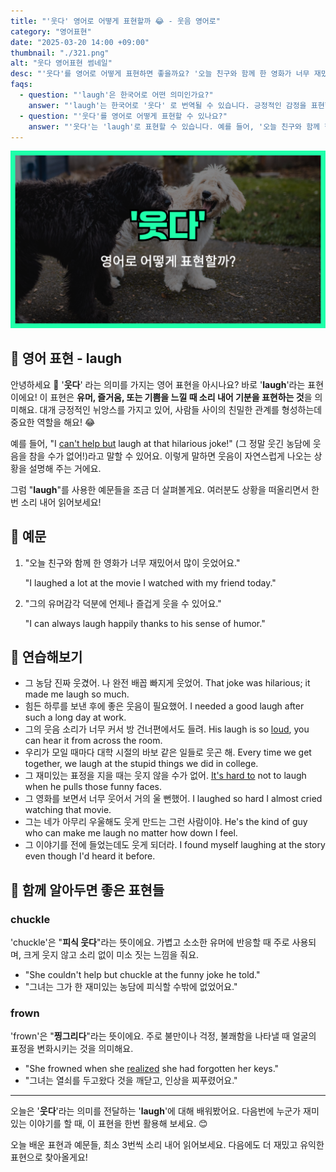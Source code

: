 ```yaml
---
title: "'웃다' 영어로 어떻게 표현할까 😂 - 웃음 영어로"
category: "영어표현"
date: "2025-03-20 14:00 +09:00"
thumbnail: "./321.png"
alt: "웃다 영어표현 썸네일"
desc: "'웃다'를 영어로 어떻게 표현하면 좋을까요? '오늘 친구와 함께 한 영화가 너무 재밌어서 많이 웃었어요.', '그의 유머감각 덕분에 언제나 즐겁게 웃을 수 있어요.' 등을 영어로 표현하는 법을 배워봅시다. 다양한 예문을 통해서 연습하고 본인의 표현으로 만들어 보세요."
faqs:
  - question: "'laugh'은 한국어로 어떤 의미인가요?"
    answer: "'laugh'는 한국어로 '웃다' 로 번역될 수 있습니다. 긍정적인 감정을 표현할 때 주로 사용해요."
  - question: "'웃다'를 영어로 어떻게 표현할 수 있나요?"
    answer: "'웃다'는 'laugh'로 표현할 수 있습니다. 예를 들어, '오늘 친구와 함께 한 영화가 너무 재밌어서 많이 웃었어요.'는 'I laughed a lot at the movie I watched with my friend today.'로 말할 수 있어요."
---
```


![웃다 영어표현 썸네일](./321.png)

## 🌟 영어 표현 - laugh

안녕하세요 👋 '**웃다**' 라는 의미를 가지는 영어 표현을 아시나요? 바로 '**laugh**'라는 표현이에요! 이 표현은 **유머, 즐거움, 또는 기쁨을 느낄 때 소리 내어 기분을 표현하는 것**을 의미해요. 대개 긍정적인 뉘앙스를 가지고 있어, 사람들 사이의 친밀한 관계를 형성하는데 중요한 역할을 해요! 😂

예를 들어, "I [can't help but](/blog/어쩔-수-없이-할-수-밖에-없어-영어표현/) laugh at that hilarious joke!" (그 정말 웃긴 농담에 웃음을 참을 수가 없어!)라고 말할 수 있어요. 이렇게 말하면 웃음이 자연스럽게 나오는 상황을 설명해 주는 거에요.

그럼 "**laugh**"를 사용한 예문들을 조금 더 살펴볼게요. 여러분도 상황을 떠올리면서 한 번 소리 내어 읽어보세요!

## 📖 예문

1. "오늘 친구와 함께 한 영화가 너무 재밌어서 많이 웃었어요."

   "I laughed a lot at the movie I watched with my friend today."

2. "그의 유머감각 덕분에 언제나 즐겁게 웃을 수 있어요."

   "I can always laugh happily thanks to his sense of humor."

## 💬 연습해보기

<ul data-interactive-list>
  <li data-interactive-item>
    <span data-toggler>그 농담 진짜 웃겼어. 나 완전 배꼽 빠지게 웃었어.</span>
    <span data-answer>That joke was hilarious; it made me laugh so much.</span>
  </li>
  <li data-interactive-item>
    <span data-toggler>힘든 하루를 보낸 후에 좋은 웃음이 필요했어.</span>
    <span data-answer>I needed a good laugh after such a long day at work.</span>
  </li>
  <li data-interactive-item>
    <span data-toggler>그의 웃음 소리가 너무 커서 방 건너편에서도 들려.</span>
    <span data-answer>His laugh is so <a href="/blog/in-english/311.loud/">loud</a>, you can hear it from across the room.</span>
  </li>
  <li data-interactive-item>
    <span data-toggler>우리가 모일 때마다 대학 시절의 바보 같은 일들로 웃곤 해.</span>
    <span data-answer>Every time we get together, we laugh at the stupid things we did in college.</span>
  </li>
  <li data-interactive-item>
    <span data-toggler>그 재미있는 표정을 지을 때는 웃지 않을 수가 없어.</span>
    <span data-answer><a href="/blog/in-english/111.hard-to/">It's hard to</a> not to laugh when he pulls those funny faces.</span>
  </li>
  <li data-interactive-item>
    <span data-toggler>그 영화를 보면서 너무 웃어서 거의 울 뻔했어.</span>
    <span data-answer>I laughed so hard I almost cried watching that movie.</span>
  </li>
  <li data-interactive-item>
    <span data-toggler>그는 네가 아무리 우울해도 웃게 만드는 그런 사람이야.</span>
    <span data-answer>He's the kind of guy who can make me laugh no matter how down I feel.</span>
  </li>
  <li data-interactive-item>
    <span data-toggler>그 이야기를 전에 들었는데도 웃게 되더라.</span>
    <span data-answer>I found myself laughing at the story even though I'd heard it before.</span>
  </li>
</ul>

## 🤝 함께 알아두면 좋은 표현들

### chuckle

'chuckle'은 "**피식 웃다**"라는 뜻이에요. 가볍고 소소한 유머에 반응할 때 주로 사용되며, 크게 웃지 않고 소리 없이 미소 짓는 느낌을 줘요.

- "She couldn't help but chuckle at the funny joke he told."
- "그녀는 그가 한 재미있는 농담에 피식할 수밖에 없었어요."

### frown

'frown'은 "**찡그리다**"라는 뜻이에요. 주로 불만이나 걱정, 불쾌함을 나타낼 때 얼굴의 표정을 변화시키는 것을 의미해요.

- "She frowned when she [realized](/blog/in-english/166.realize/) she had forgotten her keys."
- "그녀는 열쇠를 두고왔다 것을 깨닫고, 인상을 찌푸렸어요."

---

오늘은 '**웃다**'라는 의미를 전달하는 '**laugh**'에 대해 배워봤어요. 다음번에 누군가 재미있는 이야기를 할 때, 이 표현을 한번 활용해 보세요. 😊

오늘 배운 표현과 예문들, 최소 3번씩 소리 내어 읽어보세요. 다음에도 더 재밌고 유익한 표현으로 찾아올게요!
